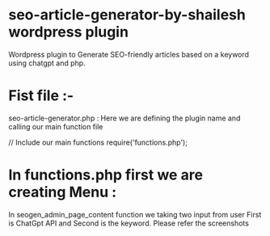 # seo-article-generator-by-shailesh wordpress plugin
Wordpress plugin to Generate SEO-friendly articles based on a keyword using chatgpt and php.
# Fist file :- 
seo-article-generator.php : Here we are defining the plugin name and calling our main function file

 // Include our main functions
 require('functions.php');

# In functions.php first we are creating Menu : 
In seogen_admin_page_content function we taking two input from user First is ChatGpt API and Second is the keyword. Please refer the screenshots



